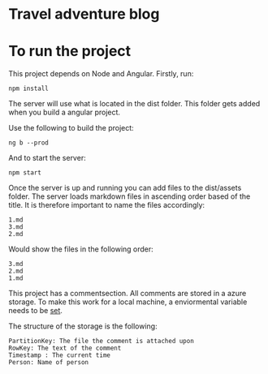# Travel adventure blog

# To run the project
This project depends on Node and Angular.
Firstly, run:
```
npm install
```

The server will use what is located in the dist folder. This folder gets added when you build a angular project. 

Use the following to build the project:
```
ng b --prod
```
And to start the server: 

```
npm start
```

Once the server is up and running you can add files to the dist/assets folder. The server loads markdown files in ascending order based of the title. It is therefore important to name the files accordingly:
```
1.md
3.md
2.md
```
Would show the files in the following order:
```
3.md
2.md 
1.md
```

This project has a commentsection. All comments are stored in a azure storage. To make this work for a local machine, a enviormental variable needs to be [set](https://azure.github.io/azure-storage-node/TableService.html).

The structure of the storage is the following:
```
PartitionKey: The file the comment is attached upon
RowKey: The text of the comment
Timestamp : The current time
Person: Name of person
```